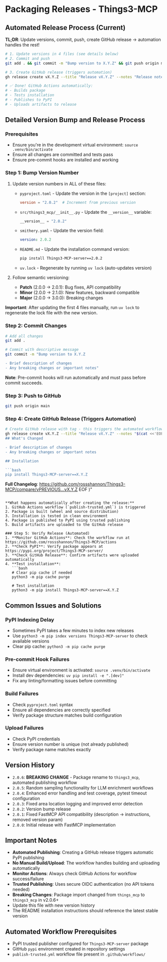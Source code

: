 # Packaging Releases - Things3-MCP

## Automated Release Process (Current)

**TL;DR**: Update versions, commit, push, create GitHub release → automation handles the rest!

```bash
# 1. Update versions in 4 files (see details below)
# 2. Commit and push
git add . && git commit -m "Bump version to X.Y.Z" && git push origin main

# 3. Create GitHub release (triggers automation)
gh release create vX.Y.Z --title "Release vX.Y.Z" --notes "Release notes..."

# ✅ Done! GitHub Actions automatically:
# - Builds package
# - Tests installation
# - Publishes to PyPI
# - Uploads artifacts to release
```

## Detailed Version Bump and Release Process

### Prerequisites
- Ensure you're in the development virtual environment: `source .venv/bin/activate`
- Ensure all changes are committed and tests pass
- Ensure pre-commit hooks are installed and working

### Step 1: Bump Version Number
1. Update version numbers in ALL of these files:
   - `pyproject.toml` - Update the version in the `[project]` section:
     ```toml
     version = "2.0.2"  # Increment from previous version
     ```
   - `src/things3_mcp/__init__.py` - Update the `__version__` variable:
     ```python
     __version__ = "2.0.2"
     ```
   - `smithery.yaml` - Update the version field:
     ```yaml
     version: 2.0.2
     ```
   - `README.md` - Update the installation command version:
     ```bash
     pip install Things3-MCP-server==2.0.2
     ```
   - `uv.lock` - Regenerate by running `uv lock` (auto-updates version)

2. Follow semantic versioning:
   - **Patch** (2.0.0 → 2.0.1): Bug fixes, API compatibility
   - **Minor** (2.0.0 → 2.1.0): New features, backward compatible
   - **Major** (2.0.0 → 3.0.0): Breaking changes

**Important**: After updating the first 4 files manually, run `uv lock` to regenerate the lock file with the new version.

### Step 2: Commit Changes
```bash
# Add all changes
git add .

# Commit with descriptive message
git commit -m "Bump version to X.Y.Z

- Brief description of changes
- Any breaking changes or important notes"
```

**Note**: Pre-commit hooks will run automatically and must pass before commit succeeds.

### Step 3: Push to GitHub
```bash
git push origin main
```

### Step 4: Create GitHub Release (Triggers Automation)
```bash
# Create GitHub release with tag - this triggers the automated workflow
gh release create vX.Y.Z --title "Release vX.Y.Z" --notes "$(cat <<'EOF'
## What's Changed

- Brief description of changes
- Any breaking changes or important notes

## Installation

```bash
pip install Things3-MCP-server==X.Y.Z
```

**Full Changelog**: https://github.com/rossshannon/Things3-MCP/compare/vPREVIOUS...vX.Y.Z
EOF
)"
```

**What happens automatically after creating the release:**
1. GitHub Actions workflow (`publish-trusted.yml`) is triggered
2. Package is built (wheel and source distribution)
3. Installation is tested in clean environment
4. Package is published to PyPI using trusted publishing
5. Build artifacts are uploaded to the GitHub release

### Step 5: Verify Release (Automated)
1. **Monitor GitHub Actions**: Check the workflow run at https://github.com/rossshannon/Things3-MCP/actions
2. **Check PyPI**: Verify package appears at https://pypi.org/project/Things3-MCP-server/
3. **Check GitHub Release**: Confirm artifacts were uploaded automatically
4. **Test installation**:
   ```bash
   # Clear pip cache if needed
   python3 -m pip cache purge

   # Test installation
   python3 -m pip install Things3-MCP-server==X.Y.Z
   ```

## Common Issues and Solutions

### PyPI Indexing Delay
- Sometimes PyPI takes a few minutes to index new releases
- Use `python3 -m pip index versions Things3-MCP-server` to check available versions
- Clear pip cache: `python3 -m pip cache purge`

### Pre-commit Hook Failures
- Ensure virtual environment is activated: `source .venv/bin/activate`
- Install dev dependencies: `uv pip install -e ".[dev]"`
- Fix any linting/formatting issues before committing

### Build Failures
- Check `pyproject.toml` syntax
- Ensure all dependencies are correctly specified
- Verify package structure matches build configuration

### Upload Failures
- Check PyPI credentials
- Ensure version number is unique (not already published)
- Verify package name matches exactly

## Version History
- `2.0.6`: **BREAKING CHANGE** - Package rename to `things3_mcp`, automated publishing workflow
- `2.0.5`: Random sampling functionality for LLM enrichment workflows
- `2.0.4`: Enhanced error handling and test coverage, pytest timeout configuration
- `2.0.3`: Fixed area location logging and improved error detection
- `2.0.2`: Version bump release
- `2.0.1`: Fixed FastMCP API compatibility (description → instructions, removed version param)
- `2.0.0`: Initial release with FastMCP implementation

## Important Notes
- **Automated Publishing**: Creating a GitHub release triggers automatic PyPI publishing
- **No Manual Build/Upload**: The workflow handles building and uploading automatically
- **Monitor Actions**: Always check GitHub Actions for workflow success/failure
- **Trusted Publishing**: Uses secure OIDC authentication (no API tokens needed)
- **Breaking Changes**: Package import changed from `things_mcp` to `things3_mcp` in v2.0.6+
- Update this file with new version history
- The README installation instructions should reference the latest stable version

## Automated Workflow Prerequisites
- PyPI trusted publisher configured for `Things3-MCP-server` package
- GitHub `pypi` environment created in repository settings
- `publish-trusted.yml` workflow file present in `.github/workflows/`
